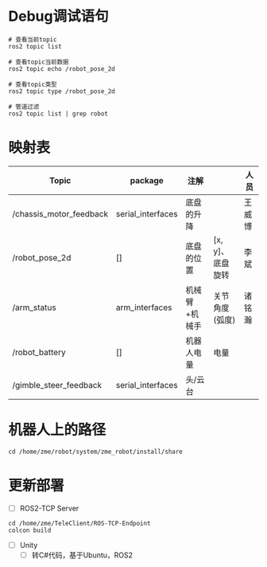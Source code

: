 # Debug调试语句
```shell
# 查看当前topic
ros2 topic list

# 查看topic当前数据
ros2 topic echo /robot_pose_2d

# 查看topic类型
ros2 topic type /robot_pose_2d

# 管道过滤
ros2 topic list | grep robot
```
# 映射表

| Topic                   | package           | 注解      |             | 人员  |
| ----------------------- | ----------------- | ------- | ----------- | --- |
| /chassis_motor_feedback | serial_interfaces | 底盘的升降   |             | 王威博 |
| /robot_pose_2d          | []                | 底盘的位置   | [x, y]、底盘旋转 | 李斌  |
| /arm_status             | arm_interfaces    | 机械臂+机械手 | 关节角度(弧度)    | 诸铭瀚 |
| /robot_battery          | []                | 机器人电量   | 电量          |     |
| /gimble_steer_feedback  | serial_interfaces | 头/云台    |             |     |

# 机器人上的路径
```shell
cd /home/zme/robot/system/zme_robot/install/share
```
# 更新部署
- [ ] ROS2-TCP Server
```shell
cd /home/zme/TeleClient/ROS-TCP-Endpoint
colcon build
```
- [ ] Unity
	- [ ] 转C#代码，基于Ubuntu，ROS2
